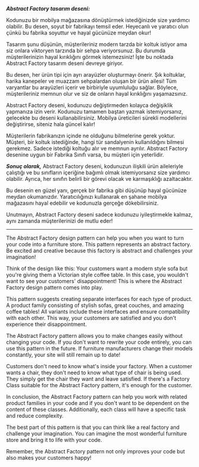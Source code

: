 ***Abstract Factory tasarım deseni:*** 

Kodunuzu bir mobilya mağazasına dönüştürmek istediğinizde size yardımcı olabilir. Bu desen, soyut bir fabrikayı temsil eder. Heyecanlı ve yaratıcı olun çünkü bu fabrika soyuttur ve hayal gücünüze meydan okur!

Tasarım şunu düşünün, müşterileriniz modern tarzda bir koltuk istiyor ama siz onlara viktoryen tarzında bir sehpa veriyorsunuz. Bu durumda müşterilerinizin hayal kırıklığını görmek istemezsiniz! İşte bu noktada Abstract Factory tasarım deseni devreye giriyor.

Bu desen, her ürün tipi için ayrı arayüzler oluşturmayı önerir. Şık koltuklar, harika kanepeler ve muazzam sehpalardan oluşan bir ürün ailesi! Tüm varyantlar bu arayüzleri içerir ve birbiriyle uyumluluğu sağlar. Böylece, müşterileriniz memnun olur ve siz de onların hayal kırıklığını yaşamazsınız.

Abstract Factory deseni, kodunuzu değiştirmeden kolayca değişiklik yapmanıza izin verir. Kodunuzu tamamen baştan yazmak istemiyorsanız, gelecekte bu deseni kullanabilirsiniz. Mobilya üreticileri sürekli modellerini değiştirirse, siteniz hala güncel kalır!

Müşterilerin fabrikanızın içinde ne olduğunu bilmelerine gerek yoktur. Müşteri, bir koltuk istediğinde, hangi tür sandalyenin kullanıldığını bilmesi gerekmez. Sadece istediği koltuğu alır ve memnun ayrılır. Abstract Factory desenine uygun bir Fabrika Sınıfı varsa, bu müşteri için yeterlidir.

***Sonuç olarak,*** Abstract Factory deseni, kodunuzun ilişkili ürün aileleriyle çalıştığı ve bu sınıfların içeriğine bağımlı olmak istemiyorsanız size yardımcı olabilir. Ayrıca, her sınıfın belirli bir görevi olacak ve karmaşıklığı azaltacaktır.

Bu desenin en güzel yanı, gerçek bir fabrika gibi düşünüp hayal gücünüze meydan okumanızdır. Yaratıcılığınızı kullanarak en şahane mobilya mağazasını hayal edebilir ve kodunuzla gerçeğe dökebilirsiniz.

Unutmayın, Abstract Factory deseni sadece kodunuzu iyileştirmekle kalmaz, aynı zamanda müşterilerinizi de mutlu eder!

---

The Abstract Factory design pattern can help you when you want to turn your code into a furniture store. This pattern represents an abstract factory. Be excited and creative because this factory is abstract and challenges your imagination!

Think of the design like this: Your customers want a modern style sofa but you're giving them a Victorian style coffee table. In this case, you wouldn't want to see your customers' disappointment! This is where the Abstract Factory design pattern comes into play.

This pattern suggests creating separate interfaces for each type of product. A product family consisting of stylish sofas, great couches, and amazing coffee tables! All variants include these interfaces and ensure compatibility with each other. This way, your customers are satisfied and you don't experience their disappointment.

The Abstract Factory pattern allows you to make changes easily without changing your code. If you don't want to rewrite your code entirely, you can use this pattern in the future. If furniture manufacturers change their models constantly, your site will still remain up to date!

Customers don't need to know what's inside your factory. When a customer wants a chair, they don't need to know what type of chair is being used. They simply get the chair they want and leave satisfied. If there's a Factory Class suitable for the Abstract Factory pattern, it's enough for the customer.

In conclusion, the Abstract Factory pattern can help you work with related product families in your code and if you don't want to be dependent on the content of these classes. Additionally, each class will have a specific task and reduce complexity.

The best part of this pattern is that you can think like a real factory and challenge your imagination. You can imagine the most wonderful furniture store and bring it to life with your code.

Remember, the Abstract Factory pattern not only improves your code but also makes your customers happy!